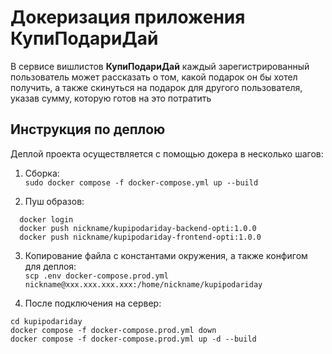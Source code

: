 # Докеризация приложения КупиПодариДай

В сервисе вишлистов **КупиПодариДай** каждый зарегистрированный пользователь может рассказать о том, какой подарок он бы хотел получить, а также скинуться на подарок для другого пользователя, указав сумму, которую готов на это потратить

## Инструкция по деплою

Деплой проекта осуществляется с помощью докера в несколько шагов:

1. Сборка:  
```sudo docker compose -f docker-compose.yml up --build```

2. Пуш образов:  
```
  docker login
  docker push nickname/kupipodariday-backend-opti:1.0.0
  docker push nickname/kupipodariday-frontend-opti:1.0.0
```

3. Копирование файла с константами окружения, а также конфигом для деплоя:  
```scp .env docker-compose.prod.yml nickname@xxx.xxx.xxx.xxx:/home/nickname/kupipodariday```

4. После подключения на сервер:  
```
cd kupipodariday
docker compose -f docker-compose.prod.yml down
docker compose -f docker-compose.prod.yml up -d --build
```
